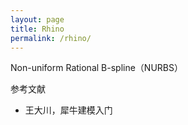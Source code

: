 ```yaml
---
layout: page
title: Rhino
permalink: /rhino/
---
```


Non-uniform Rational B-spline（NURBS）

参考文献

- 王大川，犀牛建模入门